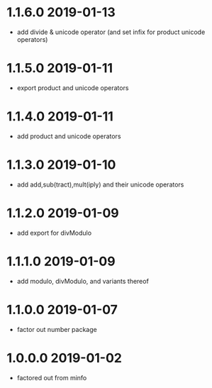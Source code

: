 1.1.6.0 2019-01-13
==================
- add divide & unicode operator (and set infix for product unicode operators)

1.1.5.0 2019-01-11
==================
- export product and unicode operators

1.1.4.0 2019-01-11
==================
- add product and unicode operators

1.1.3.0 2019-01-10
==================
- add add,sub(tract),mult(iply) and their unicode operators

1.1.2.0 2019-01-09
==================
- add export for divModulo

1.1.1.0 2019-01-09
==================
- add modulo, divModulo, and variants thereof

1.1.0.0 2019-01-07
==================
- factor out number package

1.0.0.0 2019-01-02
==================
- factored out from minfo
